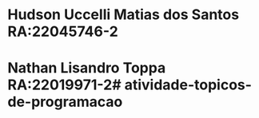 # Hudson Uccelli Matias dos Santos RA:22045746-2
# Nathan Lisandro Toppa RA:22019971-2#   a t i v i d a d e - t o p i c o s - d e - p r o g r a m a c a o  
 